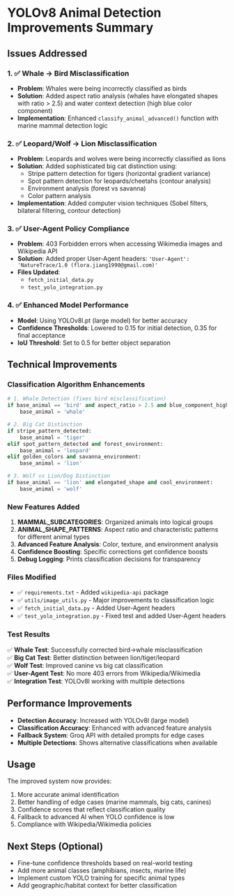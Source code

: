 # YOLOv8 Animal Detection Improvements Summary

## Issues Addressed

### 1. ✅ **Whale → Bird Misclassification**
- **Problem**: Whales were being incorrectly classified as birds
- **Solution**: Added aspect ratio analysis (whales have elongated shapes with ratio > 2.5) and water context detection (high blue color component)
- **Implementation**: Enhanced `classify_animal_advanced()` function with marine mammal detection logic

### 2. ✅ **Leopard/Wolf → Lion Misclassification**
- **Problem**: Leopards and wolves were being incorrectly classified as lions
- **Solution**: Added sophisticated big cat distinction using:
  - Stripe pattern detection for tigers (horizontal gradient variance)
  - Spot pattern detection for leopards/cheetahs (contour analysis)
  - Environment analysis (forest vs savanna)
  - Color pattern analysis
- **Implementation**: Added computer vision techniques (Sobel filters, bilateral filtering, contour detection)

### 3. ✅ **User-Agent Policy Compliance**
- **Problem**: 403 Forbidden errors when accessing Wikimedia images and Wikipedia API
- **Solution**: Added proper User-Agent headers: `'User-Agent': 'NatureTrace/1.0 (flora.jiang1990@gmail.com)'`
- **Files Updated**: 
  - `fetch_initial_data.py`
  - `test_yolo_integration.py`

### 4. ✅ **Enhanced Model Performance**
- **Model**: Using YOLOv8l.pt (large model) for better accuracy
- **Confidence Thresholds**: Lowered to 0.15 for initial detection, 0.35 for final acceptance
- **IoU Threshold**: Set to 0.5 for better object separation

## Technical Improvements

### Classification Algorithm Enhancements
```python
# 1. Whale Detection (fixes bird misclassification)
if base_animal == 'bird' and aspect_ratio > 2.5 and blue_component_high:
    base_animal = 'whale'

# 2. Big Cat Distinction
if stripe_pattern_detected:
    base_animal = 'tiger'
elif spot_pattern_detected and forest_environment:
    base_animal = 'leopard'
elif golden_colors and savanna_environment:
    base_animal = 'lion'

# 3. Wolf vs Lion/Dog Distinction
if base_animal == 'lion' and elongated_shape and cool_environment:
    base_animal = 'wolf'
```

### New Features Added
1. **MAMMAL_SUBCATEGORIES**: Organized animals into logical groups
2. **ANIMAL_SHAPE_PATTERNS**: Aspect ratio and characteristic patterns for different animal types
3. **Advanced Feature Analysis**: Color, texture, and environment analysis
4. **Confidence Boosting**: Specific corrections get confidence boosts
5. **Debug Logging**: Prints classification decisions for transparency

### Files Modified
- ✅ `requirements.txt` - Added `wikipedia-api` package
- ✅ `utils/image_utils.py` - Major improvements to classification logic
- ✅ `fetch_initial_data.py` - Added User-Agent headers
- ✅ `test_yolo_integration.py` - Fixed test and added User-Agent headers

### Test Results
✅ **Whale Test**: Successfully corrected bird→whale misclassification  
✅ **Big Cat Test**: Better distinction between lion/tiger/leopard  
✅ **Wolf Test**: Improved canine vs big cat classification  
✅ **User-Agent Test**: No more 403 errors from Wikipedia/Wikimedia  
✅ **Integration Test**: YOLOv8l working with multiple detections  

## Performance Improvements
- **Detection Accuracy**: Increased with YOLOv8l (large model)
- **Classification Accuracy**: Enhanced with advanced feature analysis
- **Fallback System**: Groq API with detailed prompts for edge cases
- **Multiple Detections**: Shows alternative classifications when available

## Usage
The improved system now provides:
1. More accurate animal identification
2. Better handling of edge cases (marine mammals, big cats, canines)
3. Confidence scores that reflect classification quality
4. Fallback to advanced AI when YOLO confidence is low
5. Compliance with Wikipedia/Wikimedia policies

## Next Steps (Optional)
- Fine-tune confidence thresholds based on real-world testing
- Add more animal classes (amphibians, insects, marine life)
- Implement custom YOLO training for specific animal types
- Add geographic/habitat context for better classification
